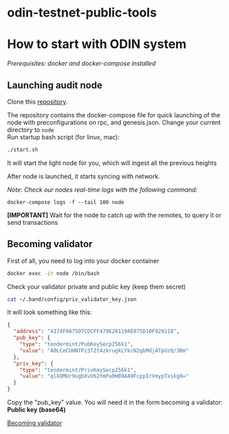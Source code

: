 # odin-testnet-public-tools

# How to start with ODIN system

_Prerequisites: docker and docker-compose installed_

## Launching audit node

Clone this [repository](https://github.com/GeoDB-Limited/odin-testnet-public-tools).

The repository contains the docker-compose file for quick launching of the node with preconfigurations on rpc, and
genesis.json. Change your current directory to ```node``` <br>
Run startup bash script (for linux, mac):

```bash
./start.sh
```

It will start the light node for you, which will ingest all the previous heights

After node is launched, it starts syncing with network.

_Note: Check our nodes real-time logs with the following command:_

```docker-compose logs -f --tail 100 node```

**[IMPORTANT]** Wait for the node to catch up with the remotes, to query it or send transactions

## Becoming validator

First of all, you need to log into your docker container

```bash
docker exec -it node /bin/bash
```

Check your validator private and public key (keep them secret)

```bash
cat ~/.band/config/priv_validator_key.json
```

It will look something like this:

```json
{
  "address": "4174F0A75D7CDCFF479E20119AE075D10F929218",
  "pub_key": {
    "type": "tendermint/PubKeySecp256k1",
    "value": "A0LCeCUHNTPz3TZt4zkrugkLYkcN2gbMdjATpUzQ/3Rm"
  },
  "priv_key": {
    "type": "tendermint/PrivKeySecp256k1",
    "value": "qlkQMUr9ugbXvV62YmPa0HB9AA9FcppIrVmypTxskg8="
  }
}
```

Copy the "pub_key" value. You will need it in the form becoming a validator:
**Public key (base64)**

[Becoming validator](https://testnet.odinprotocol.io/validators)